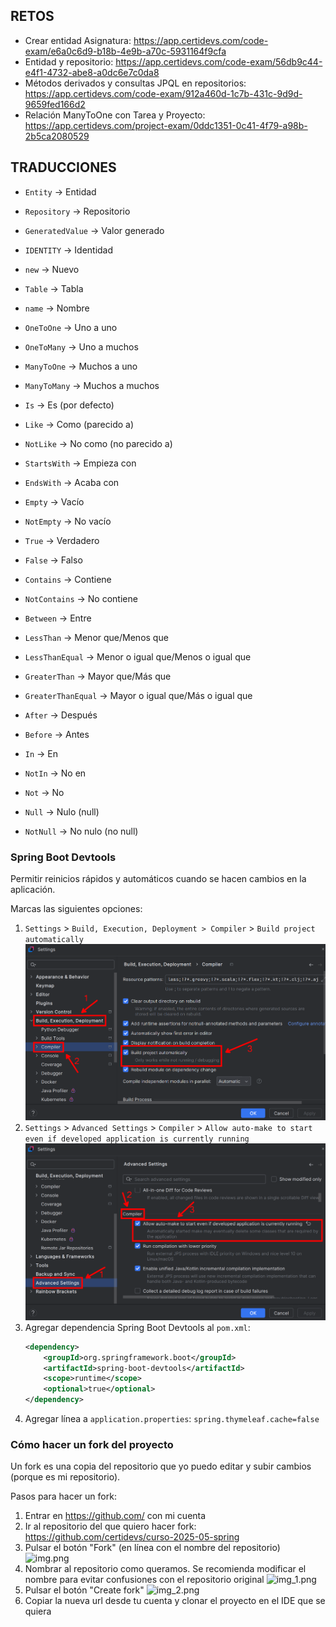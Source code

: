 ## RETOS

- Crear entidad Asignatura: https://app.certidevs.com/code-exam/e6a0c6d9-b18b-4e9b-a70c-5931164f9cfa
- Entidad y repositorio: https://app.certidevs.com/code-exam/56db9c44-e4f1-4732-abe8-a0dc6e7c0da8
- Métodos derivados y consultas JPQL en repositorios: https://app.certidevs.com/code-exam/912a460d-1c7b-431c-9d9d-9659fed166d2
- Relación ManyToOne con Tarea y Proyecto: https://app.certidevs.com/project-exam/0ddc1351-0c41-4f79-a98b-2b5ca2080529

## TRADUCCIONES

- `Entity` -> Entidad
- `Repository` -> Repositorio
- `GeneratedValue` -> Valor generado
- `IDENTITY` -> Identidad

- `new` -> Nuevo

- `Table` -> Tabla
- `name` -> Nombre

- `OneToOne` -> Uno a uno
- `OneToMany` -> Uno a muchos
- `ManyToOne` -> Muchos a uno
- `ManyToMany` -> Muchos a muchos

- `Is` -> Es (por defecto)
- `Like` -> Como (parecido a)
- `NotLike` -> No como (no parecido a)
- `StartsWith` -> Empieza con
- `EndsWith` -> Acaba con
- `Empty` -> Vacío
- `NotEmpty` -> No vacío
- `True` -> Verdadero
- `False` -> Falso
- `Contains` -> Contiene
- `NotContains` -> No contiene
- `Between` -> Entre
- `LessThan` -> Menor que/Menos que
- `LessThanEqual` -> Menor o igual que/Menos o igual que
- `GreaterThan` -> Mayor que/Más que
- `GreaterThanEqual` -> Mayor o igual que/Más o igual que
- `After` -> Después
- `Before` -> Antes
- `In` -> En
- `NotIn` -> No en
- `Not` -> No
- `Null` -> Nulo (null)
- `NotNull` -> No nulo (no null)


### Spring Boot Devtools
Permitir reinicios rápidos y automáticos cuando se hacen cambios en la aplicación.

Marcas las siguientes opciones:

1. `Settings` > `Build, Execution, Deployment > Compiler` > `Build project automatically`
    ![img_3.png](img_3.png)
2. `Settings` > `Advanced Settings` > `Compiler` > `Allow auto-make to start even if developed application is currently running`
    ![img_4.png](img_4.png)
3. Agregar dependencia Spring Boot Devtools al `pom.xml`:
    ```xml
    <dependency>
        <groupId>org.springframework.boot</groupId>
        <artifactId>spring-boot-devtools</artifactId>
        <scope>runtime</scope>
        <optional>true</optional>
    </dependency>
    ```
4. Agregar línea a `application.properties`:
  `spring.thymeleaf.cache=false`


### Cómo hacer un fork del proyecto

Un fork es una copia del repositorio que yo puedo editar y subir cambios (porque es mi repositorio).

Pasos para hacer un fork:

1. Entrar en https://github.com/ con mi cuenta
2. Ir al repositorio del que quiero hacer fork: https://github.com/certidevs/curso-2025-05-spring
3. Pulsar el botón "Fork" (en línea con el nombre del repositorio)
![img.png](img.png)
4. Nombrar al repositorio como queramos. Se recomienda modificar el nombre para evitar confusiones con el repositorio original
![img_1.png](img_1.png)
5. Pulsar el botón "Create fork"
![img_2.png](img_2.png)
6. Copiar la nueva url desde tu cuenta y clonar el proyecto en el IDE que se quiera